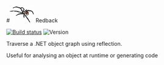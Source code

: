 #![](https://raw.githubusercontent.com/neutmute/redback/master/SolutionItems/redback.png) Redback

[![Build status](https://ci.appveyor.com/api/projects/status/cv1wceq26wadfytx?svg=true)](https://ci.appveyor.com/project/neutmute/redback)
![Version](https://img.shields.io/nuget/v/redback.svg)

Traverse a .NET object graph using reflection.

Useful for analysing an object at runtime or generating code
